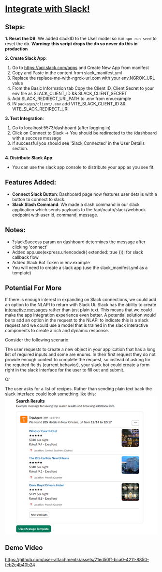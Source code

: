 # [Integrate with Slack!]()

## Steps:

**1. Reset the DB**: We added slackID to the User model so run `npm run seed` to reset the db. **Warning: this script drops the db so never do this in production**

**2. Create Slack App**: 
1. Go to https://api.slack.com/apps and Create New App from manifest
2. Copy and Paste in the content from slack_manifest.yml
3. Replace the replace-me-with-ngrok-url.com with your env.NGROK_URL value
4. From the Basic Information tab Copy the Client ID, Client Secret to your env file as SLACK_CLIENT_ID && SLACK_CLIENT_SECRET
5. Add SLACK_REDIRECT_URI_PATH to .env from env.example
6. IN `packages/client/.env` add VITE_SLACK_CLIENT_ID && VITE_SLACK_REDIRECT_URI

**3. Test Integration**: 
1. Go to localhost:5573/dashboard (after logging in)
2. Click on Connect to Slack -> You should be redirected to the /dashboard with a success message
3. If successful you should see 'Slack Connected'  in the User Details section.

**4. Distribute Slack App**:
- You can use the slack app console to distribute your app as you see fit. 


## Features Added:

- **Connect Slack Button**: Dashboard page now features user details with a button to connect to slack. 
- **Slack Slash Command**: We made a slash command in our slack application which sends payloads to the /api/oauth/slack/webhook endpoint with user id, command, message. 



## Notes:

- ?slackSuccess param on dashboard determines the message after clicking 'connect'
- Added app.use(express.urlencoded({ extended: true })); for slack callback flow
- Added Slack Bot Token in env.example
- You will need to create a slack app (use the slack_manifest.yml as a template)

## Potential For More

If there is enough interest in expanding on Slack connections, we could add an option to the NLAPI to return with Slack Ui. Slack has the ability to create [interactive messages](https://api.slack.com/messaging/interactivity#components) rather than just plain text. This means that we could make the app integration experience even better. A potential solution would be to add an option in the request to the NLAPI to indicate this is a slack request and we could use a model that is trained in the slack interactive components to create a rich and dynamic response. 

Consider the following scenario: 

The user requests to create a new object in your application that has a long list of required inputs and some are enums. In their first request they do not provide enough context to complete the request, so instead of asking for the required fields (current behavior), your slack bot could create a form right in the slack interface for the user to fill out and submit. 

Or

The user asks for a list of recipes. Rather than sending plain text back the slack interface could look something like this:  
![search results from slack](./assets/slack_search.png)

## Demo Video

https://github.com/user-attachments/assets/71ed50ff-bca0-4211-8850-fcb2c4b40b24



